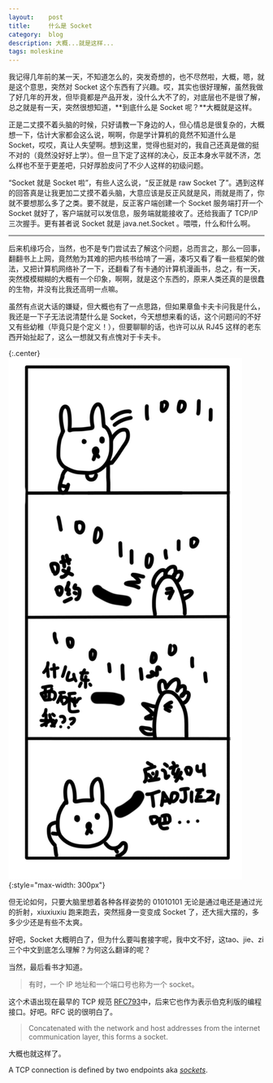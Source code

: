 ```yaml
---
layout:    post
title:     什么是 Socket
category:  blog
description: 大概...就是这样...
tags: moleskine
---
```

我记得几年前的某一天，不知道怎么的，突发奇想的，也不尽然啦，大概，嗯，就是这个意思，突然对 Socket 这个东西有了兴趣。哎，其实也很好理解，虽然我做了好几年的开发，但毕竟都是产品开发，没什么大不了的，对底层也不是很了解，总之就是有一天，突然很想知道，**到底什么是 Socket 呢？**大概就是这样。

正是二丈摸不着头脑的时候，只好请教一下身边的人，但心情总是很复杂的，大概想一下，估计大家都会这么说，啊啊，你是学计算机的竟然不知道什么是 Socket，哎哎，真让人失望啊。想到这里，觉得也挺对的，我自己还真是做的挺不对的（竟然没好好上学）。但一旦下定了这样的决心，反正本身水平就不济，怎么样也不至于更差吧，只好厚脸皮问了不少人这样的初级问题。

“Socket 就是 Socket 啦”，有些人这么说，“反正就是 raw Socket 了”。遇到这样的回答真是让我更加二丈摸不着头脑，大意应该是反正风就是风，雨就是雨了，你就不要想那么多了之类。要不就是，反正客户端创建一个 Socket 服务端打开一个 Socket 就好了，客户端就可以发信息，服务端就能接收了。还给我画了 TCP/IP 三次握手。更有甚者说 Socket 就是 java.net.Socket 。喂喂，什么和什么啊。

----

后来机缘巧合，当然，也不是专门尝试去了解这个问题，总而言之，那么一回事，翻翻书上上网，竟然勉为其难的把内核书给啃了一遍，凑巧又看了看一些框架的做法，又把计算机网络补了一下，还翻看了有卡通的计算机漫画书，总之，有一天，突然模模糊糊的大概有一个印象，啊啊，就是这个东西的，原来人类还真的是很蠢的生物，并没有比我还高明一点嘛。

虽然有点说大话的嫌疑，但大概也有了一点思路，但如果章鱼卡夫卡问我是什么，我还是一下子无法说清楚什么是 Socket，今天想想来看的话，这个问题问的不好又有些幼稚（毕竟只是个定义！），但要聊聊的话，也许可以从 RJ45 这样的老东西开始扯起了，这么一想就又有点愧对于卡夫卡。

{:.center}
![Socket](/images/2015/socket.png){:style="max-width: 300px"}

但无论如何，只要大脑里想着各种各样姿势的 01010101 无论是通过电还是通过光的折射，xiuxiuxiu 跑来跑去，突然摇身一变变成 Socket 了，还大摇大摆的，多多少少还是有些不太爽。

好吧，Socket 大概明白了，但为什么要叫套接字呢，我中文不好，这tao、jie、zi三个中文到底怎么理解？为何这么翻译的呢？

当然，最后看书才知道。

> 有时，一个 IP 地址和一个端口号也称为一个 socket。

这个术语出现在最早的 TCP 规范 [RFC793](https://www.ietf.org/rfc/rfc793.txt)中，后来它也作为表示伯克利版的编程接口。好吧。RFC 说的很明白了。

> Concatenated with the network and host addresses from the internet communication layer, this forms a socket.

大概也就这样了。

A TCP connection is defined by two endpoints aka *[sockets](http://stackoverflow.com/questions/152457/what-is-the-difference-between-a-port-and-a-socket)*.
